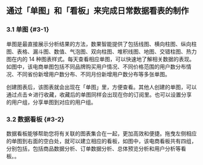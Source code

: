 ## 通过「单图」和「看板」来完成日常数据看表的制作

### 3.1 单图 {#3-1}

单图是最直接展示分析结果的方法，数果智能提供了包括线图、横向柱图、纵向柱图、表格、漏斗图、数值、气泡图、双向柱图、堆积线图、地图、交错柱图、热力图在内的 14 种图表样式。每天查看相应单图，可以快速地了解相关数据的表现。如图中，该电商单图包括不同品牌购买用户情况、不同价格范围的用户数分布情况、不同省份新增用户数分布、不同月份新增用户数分布等多张单图。

创建图表后，该图表就会出现在「单图」里，方便查看。其他人创建的单图，可以通过点击☆进行收藏，收藏后的单图同样会出现在你的订阅里。也可以设置分享的用户组，分享单图到对应的用户组。

### 3.2 数据看板 {#3-2}

数据看板能够帮助您将有关联的图表集合在一起，更加高效和便捷。拖曳左侧相应的单图到右面的空白处，就可以建立相应的看板，如图中，该电商看板共有四组，分别包括，包括商品数据分析、订单数据分析、总体预览分析和用户分析等看板。。
